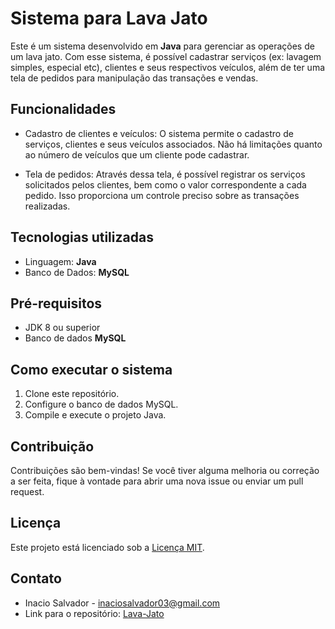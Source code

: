# Sistema para Lava Jato

Este é um sistema desenvolvido em **Java** para gerenciar as operações de um lava jato. Com esse sistema, é possível cadastrar serviços (ex: lavagem simples, especial etc), clientes e seus respectivos veículos, além de ter uma tela de pedidos para manipulação das transações e vendas.

## Funcionalidades

- Cadastro de clientes e veículos: O sistema permite o cadastro de serviços, clientes e seus veículos associados. Não há limitações quanto ao número de veículos que um cliente pode cadastrar.

- Tela de pedidos: Através dessa tela, é possível registrar os serviços solicitados pelos clientes, bem como o valor correspondente a cada pedido. Isso proporciona um controle preciso sobre as transações realizadas.

## Tecnologias utilizadas

- Linguagem: **Java**
- Banco de Dados: **MySQL**

## Pré-requisitos

- JDK 8 ou superior
- Banco de dados **MySQL**

## Como executar o sistema

1. Clone este repositório.
2. Configure o banco de dados MySQL.
3. Compile e execute o projeto Java.

## Contribuição

Contribuições são bem-vindas! Se você tiver alguma melhoria ou correção a ser feita, fique à vontade para abrir uma nova issue ou enviar um pull request.

## Licença

Este projeto está licenciado sob a [Licença MIT](https://github.com/inaciosalvador/Lava_Jato/blob/main/LICENSE).

## Contato

- Inacio Salvador - inaciosalvador03@gmail.com
- Link para o repositório: [Lava-Jato](https://github.com/inaciosalvador/Lava_Jato)
